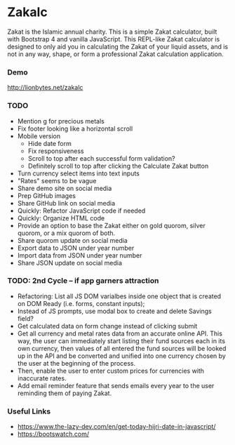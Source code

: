 # Zakalc
Zakat is the Islamic annual charity. This is a simple Zakat  calculator, built with Bootstrap 4 and vanilla JavaScript. This REPL-like Zakat calculator is designed to only aid you in calculating the Zakat of your liquid assets, and is not in any way, shape, or form a professional Zakat calculation application.

### Demo
http://lionbytes.net/zakalc

### TODO
- Mention g for precious metals
- Fix footer looking like a horizontal scroll
- Mobile version
  - Hide date form
  - Fix responsiveness
  - Scroll to top after each successful form validation?
  - Definitely scroll to top after clicking the Calculate Zakat button
- Turn currency select items into text inputs
- "Rates" seems to be vague
- Share demo site on social media
- Prep GitHub images
- Share GitHub link on social media
- Quickly: Refactor JavaScript code if needed
- Quickly: Organize HTML code
- Provide an option to base the Zakat either on gold quorom, silver quorom, or a mix quorom of both.
- Share quorom update on social media
- Export data to JSON under year number
- Import data from JSON under year number
- Share JSON update on social media

### TODO: 2nd Cycle – if app garners attraction
- Refactoring: List all JS DOM varialbes inside one object that is created on DOM Ready (i.e. forms, constant inputs);
- Instead of JS prompts, use modal box to create and delete Savings field?
- Get calculated data on form change instead of clicking submit
- Get all currency and metal rates data from an accurate online API. 
  This way, the user can immediately start listing their fund sources each in its own currency, 
  then values of all entered the fund sources will be looked up in the API and be converted and 
  unified into one currency chosen by the user at the beginning of the process.
- Then, enable the user to enter custom prices for currencies with inaccurate rates.
- Add email reminder feature that sends emails every year to the user reminding them of paying Zakat.

### Useful Links
- https://www.the-lazy-dev.com/en/get-today-hijri-date-in-javascript/
- https://bootswatch.com/
